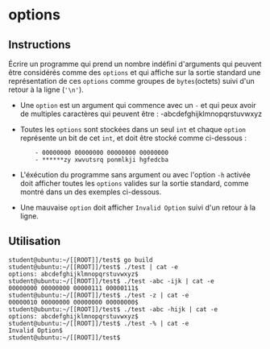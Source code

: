 # options

## Instructions

Écrire un programme qui prend un nombre indéfini d'arguments qui peuvent être considérés comme des `options` et qui affiche sur la sortie standard une représentation de ces `options` comme groupes de `bytes`(octets) suivi d'un retour à la ligne (`'\n'`).

-   Une `option` est un argument qui commence avec un `-` et qui peux avoir de multiples caractères qui peuvent être :
    -abcdefghijklmnopqrstuvwxyz

-   Toutes les `options` sont stockées dans un seul `int` et chaque `option` représente un bit de cet `int`, et doit être stocké comme ci-dessous :

        	- 00000000 00000000 00000000 00000000
        	- ******zy xwvutsrq ponmlkji hgfedcba

-   L'éxécution du programme sans argument ou avec l'option `-h` activée doit afficher toutes les `options` valides sur la sortie standard, comme montré dans un des exemples ci-dessous.

-   Une mauvaise `option` doit afficher `Invalid Option` suivi d'un retour à la ligne.

## Utilisation

```console
student@ubuntu:~/[[ROOT]]/test$ go build
student@ubuntu:~/[[ROOT]]/test$ ./test | cat -e
options: abcdefghijklmnopqrstuvwxyz$
student@ubuntu:~/[[ROOT]]/test$ ./test -abc -ijk | cat -e
00000000 00000000 00000111 00000111$
student@ubuntu:~/[[ROOT]]/test$ ./test -z | cat -e
00000010 00000000 00000000 00000000$
student@ubuntu:~/[[ROOT]]/test$ ./test -abc -hijk | cat -e
options: abcdefghijklmnopqrstuvwxyz$
student@ubuntu:~/[[ROOT]]/test$ ./test -% | cat -e
Invalid Option$
student@ubuntu:~/[[ROOT]]/test$
```
